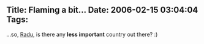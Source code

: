 Title: Flaming a bit...
Date: 2006-02-15 03:04:04
Tags: 
---
&#8230;so, <a target="_blank" href="http://spradu.blogspot.com/2006/02/twenty-one.html">Radu</a>, is there any <strong>less important</strong> country out there? :)
